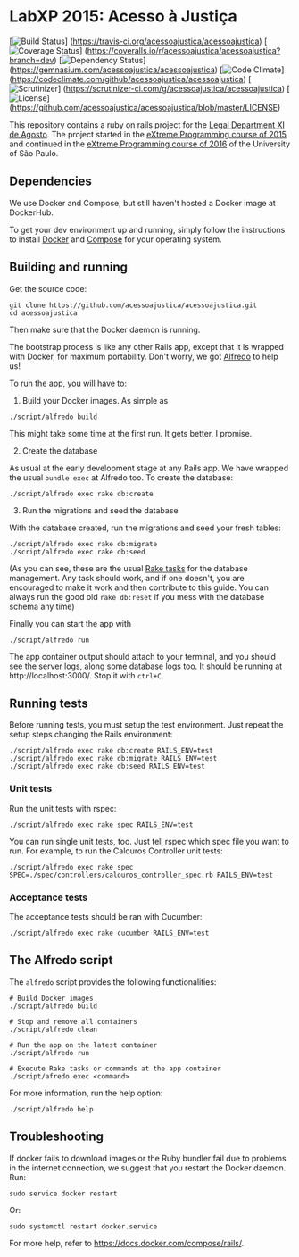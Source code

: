 LabXP 2015: Acesso à Justiça
==============================

[![Build Status](https://img.shields.io/travis/acessoajustica/acessoajustica.svg)]
                (https://travis-ci.org/acessoajustica/acessoajustica)
[![Coverage Status](https://img.shields.io/coveralls/acessoajustica/acessoajustica.svg)]
                   (https://coveralls.io/r/acessoajustica/acessoajustica?branch=dev)
[![Dependency Status](https://img.shields.io/gemnasium/acessoajustica/acessoajustica.svg)]
                     (https://gemnasium.com/acessoajustica/acessoajustica)
[![Code Climate](https://img.shields.io/codeclimate/github/acessoajustica/acessoajustica.svg)]
                (https://codeclimate.com/github/acessoajustica/acessoajustica)
[![Scrutinizer](https://img.shields.io/scrutinizer/g/acessoajustica/acessoajustica.svg)]
               (https://scrutinizer-ci.com/g/acessoajustica/acessoajustica)
[![License](https://img.shields.io/github/license/acessoajustica/acessoajustica.svg)]
           (https://github.com/acessoajustica/acessoajustica/blob/master/LICENSE)

This repository contains a ruby on rails project for the
[Legal Department XI de Agosto](http://djonzedeagosto.org.br/). The project
started in the
[eXtreme Programming course of 2015](http://ccsl.ime.usp.br/wiki/LabXP2015) and continued
in the [eXtreme Programming course of 2016](http://ccsl.ime.usp.br/wiki/LabXP2016)
of the University of São Paulo.

## Dependencies ##

We use Docker and Compose, but still haven't hosted a Docker
image at DockerHub.

To get your dev environment up and running, simply follow the instructions to
install [Docker](https://docs.docker.com/installation/) and
[Compose](https://docs.docker.com/compose/install/) for your
operating system.

## Building and running ##

Get the source code:
```
git clone https://github.com/acessoajustica/acessoajustica.git
cd acessoajustica
```

Then make sure that the Docker daemon is running.

The bootstrap process is like any other Rails app, except that it is wrapped with
Docker, for maximum portability. Don't worry, we got [Alfredo](script/alfredo) to help us!

To run the app, you will have to:

1) Build your Docker images. As simple as

```
./script/alfredo build
```

This might take some time at the first run. It gets better, I promise.

2) Create the database

As usual at the early development stage at any Rails app. We have wrapped the usual `bundle exec` at Alfredo too.
To create the database:
```
./script/alfredo exec rake db:create
```

3) Run the migrations and seed the database

With the database created, run the migrations and seed your fresh tables:
```
./script/alfredo exec rake db:migrate
./script/alfredo exec rake db:seed
```

(As you can see, these are the usual [Rake tasks](http://guides.rubyonrails.org/command_line.html#db) for the database management. Any task should work, and if one
doesn't, you are encouraged to make it work and then contribute to this guide. You can always run the good old `rake db:reset` if you mess with the database schema
any time)

Finally you can start the app with
```
./script/alfredo run
```

The app container output should attach to your terminal, and you should see the server logs, along some database logs too. It should be running at http://localhost:3000/. Stop it with `ctrl+C`.

## Running tests ##
Before running tests, you must setup the test environment. Just repeat the setup steps changing the Rails environment:
```
./script/alfredo exec rake db:create RAILS_ENV=test
./script/alfredo exec rake db:migrate RAILS_ENV=test
./script/alfredo exec rake db:seed RAILS_ENV=test
```

### Unit tests ###

Run the unit tests with rspec:
```
./script/alfredo exec rake spec RAILS_ENV=test
```

You can run single unit tests, too. Just tell rspec which spec file you want to run. For example, to run
the Calouros Controller unit tests:
```
./script/alfredo exec rake spec SPEC=./spec/controllers/calouros_controller_spec.rb RAILS_ENV=test
```

### Acceptance tests ###

The acceptance tests should be ran with Cucumber:
```
./script/alfredo exec rake cucumber RAILS_ENV=test
```

## The Alfredo script ##

The `alfredo` script provides the following functionalities:

```
# Build Docker images
./script/alfredo build

# Stop and remove all containers
./script/alfredo clean

# Run the app on the latest container
./script/alfredo run

# Execute Rake tasks or commands at the app container
./script/afredo exec <command>
```

For more information, run the help option:

```
./script/alfredo help
```

## Troubleshooting

If docker fails to download images or the Ruby bundler
fail due to problems in the internet connection, we suggest that you restart the Docker daemon. Run:

```
sudo service docker restart
```

Or:

```
sudo systemctl restart docker.service
```

For more help, refer to https://docs.docker.com/compose/rails/.
